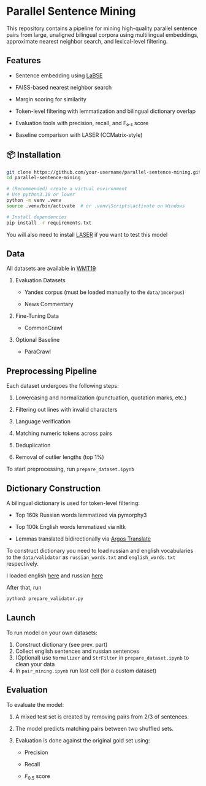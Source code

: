 # Parallel Sentence Mining

This repository contains a pipeline for mining high-quality parallel sentence pairs from large, unaligned bilingual corpora using multilingual embeddings, approximate nearest neighbor search, and lexical-level filtering.

## Features
* Sentence embedding using [LaBSE](https://huggingface.co/sentence-transformers/LaBSE)

* FAISS-based nearest neighbor search

* Margin scoring for similarity

* Token-level filtering with lemmatization and bilingual dictionary overlap

* Evaluation tools with precision, recall, and F₀.₅ score

* Baseline comparison with LASER (CCMatrix-style)

## 📦 Installation

```bash
git clone https://github.com/your-username/parallel-sentence-mining.git
cd parallel-sentence-mining

# (Recommended) create a virtual environment
# Use python3.10 or lower
python -m venv .venv
source .venv/bin/activate  # or .venv\Scripts\activate on Windows

# Install dependencies
pip install -r requirements.txt
```
You will also need to install [LASER](https://github.com/facebookresearch/LASER) if you want to test this model

## Data
All datasets are available in [WMT19](https://www.statmt.org/wmt19/translation-task.html)
1. Evaluation Datasets
    * Yandex corpus (must be loaded manually to the `data/1mcorpus`)

    * News Commentary

2. Fine-Tuning Data
    * CommonCrawl

3. Optional Baseline
    * ParaCrawl

## Preprocessing Pipeline
Each dataset undergoes the following steps:

1. Lowercasing and normalization (punctuation, quotation marks, etc.)

2. Filtering out lines with invalid characters

3. Language verification

4. Matching numeric tokens across pairs

5. Deduplication

6. Removal of outlier lengths (top 1%)

To start preprocessing, run `prepare_dataset.ipynb`

## Dictionary Construction
A bilingual dictionary is used for token-level filtering:

* Top 160k Russian words lemmatized via pymorphy3

* Top 100k English words lemmatized via nltk

* Lemmas translated bidirectionally via [Argos Translate](https://github.com/argosopentech/argos-translate)

To construct dictionary you need to load russian and english vocabularies to the `data/validator` as `russian_words.txt` and `english_words.txt` respectively.

I loaded english [here](https://github.com/david47k/top-english-wordlists) and russian [here](https://github.com/danakt/russian-words)

After that, run

```bash
python3 prepare_validator.py
```

## Launch
To run model on your own datasets:

1. Construct dictionary (see prev. part)
2. Collect english sentences and russian sentences
3. (Optional) use `Normalizer` and `StrFilter` in `prepare_dataset.ipynb` to clean your data
4. In `pair_mining.ipynb` run last cell (for a custom dataset)

## Evaluation
To evaluate the model:

1. A mixed test set is created by removing pairs from 2/3 of sentences.

2. The model predicts matching pairs between two shuffled sets.

3. Evaluation is done against the original gold set using:

    * Precision

    * Recall

    * $F_{0.5}$ score
